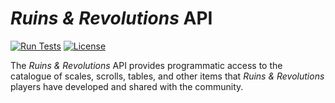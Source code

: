 # _Ruins & Revolutions_ API

[![Run Tests](https://github.com/jefgodesky/ruinsandrevolutions-api/actions/workflows/test.yml/badge.svg)](https://github.com/jefgodesky/ruinsandrevolutions-api/actions/workflows/test.yml?query=branch%3Amain)
[![License](https://badgen.net/github/license/jefgodesky/ruinsandrevolutions-api)](https://github.com/jefgodesky/ruinsandrevolutions-api/blob/master/LICENSE)

The _Ruins & Revolutions_ API provides programmatic access to
the catalogue of scales, scrolls, tables, and other items that
_Ruins & Revolutions_ players have developed and shared with
the community.
